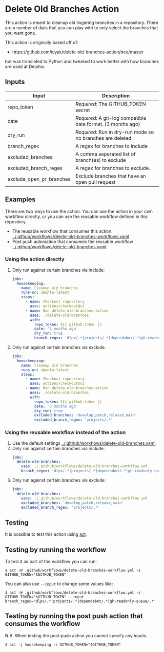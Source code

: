 # Delete Old Branches Action

This action is meant to cleanup old lingering branches in a
repository. There are a number of dials that you can play with to only
select the branches that you want gone.

This action is originally based off of:
 - https://github.com/icyak/delete-old-branches-action/tree/master

but was translated to Python and tweaked to work better with how
branches are used at Delphix.

## Inputs

| Input                    | Description                                                  |
|--------------------------|--------------------------------------------------------------|
| repo_token               | *Required*: The GITHUB_TOKEN secret                          |
| date                     | *Required*: A git-log compatible date format. (3 months ago) |
| dry_run                  | *Required*: Run in dry-run mode so no branches are deleted   |
| branch_regex             | A regex for branches to include                              |
| excluded_branches        | A comma seperated list of branch(es) to exclude              |
| excluded_branch_regex    | A regex for branches to exclude.                             |
| exclude_open_pr_branches | Exclude branches that have an open pull request              |

## Examples

There are two ways to use the action. You can use the action in your
own workflow directly, or you can use the reusable workflow defined in
this repository.
 - The reusable workflow that consumes this action: [../.github/workflows/delete-old-branches-workflows.yaml](../.github/workflows/delete-old-branches-workflows.yaml)
 - Post push automation that consumes the reusable workflow [../.github/workflows/delete-old-branches.yaml](../.github/workflows/delete-old-branches.yaml)

### Using the action directly

1. Only run against certain branches via include:
   ```yaml
   jobs:
     housekeeping:
       name: Cleanup old branches
       runs-on: ubuntu-latest
       steps:
         - name: Checkout repository
           uses: actions/checkout@v2
         - name: Run delete-old-branches-action
           uses: ./delete-old-branches
           with:
             repo_token: ${{ github.token }}
             date: '3 months ago'
             dry_run: true
             branch_regex: 'dlpx/.*|projects/.*|dependabot/.*|gh-readonly-queue/.*'
   ```
2. Only run against certain branches via exclude:
   ```yaml
   jobs:
     housekeeping:
       name: Cleanup old branches
       runs-on: ubuntu-latest
       steps:
         - name: Checkout repository
           uses: actions/checkout@v2
         - name: Run delete-old-branches-action
           uses: ./delete-old-branches
           with:
             repo_token: ${{ github.token }}
             date: '3 months ago'
             dry_run: true
             excluded_branches: 'develop,patch,release,main'
             excluded_branch_regex: 'projects/.*'
   ```

### Using the reusable workflow instead of the action

1. Use the default settings
   [../.github/workflows/delete-old-branches.yaml](../.github/workflows/delete-old-branches.yaml)
2. Only run against certain branches via include:
   ```yaml
   jobs:
     delete-old-branches:
       uses: ./.github/workflows/delete-old-branches-workflow.yml
       branch_regex: 'dlpx/.*|projects/.*|dependabot/.*|gh-readonly-queue/.*'
   ```
3. Only run against certain branches via exclude:
   ```yaml
   jobs:
     delete-old-branches:
       uses: ./.github/workflows/delete-old-branches-workflow.yml
       excluded_branches: 'develop,patch,release,main'
       excluded_branch_regex: 'projects/.*'
   ```

## Testing

It is possible to test this action using [act](https://github.com/nektos/act).

## Testing by running the workflow

To test it as part of the workflow  you can run:
```console
$ act -W .github/workflows/delete-old-branches-workflow.yml -s GITHUB_TOKEN="$GITHUB_TOKEN"
```
You can also use `--input` to change some values like:
```console
$ act -W .github/workflows/delete-old-branches-workflow.yml -s GITHUB_TOKEN="$GITHUB_TOKEN" --input branch_regex='dlpx/.*|projects/.*|dependabot/.*|gh-readonly-queue/.*'
```

## Testing by running the post push action that consumes the workflow

N.B. When testing the post-push action you cannot specify any inputs.

```console
$ act -j housekeeping -s GITHUB_TOKEN="$GITHUB_TOKEN"
```
